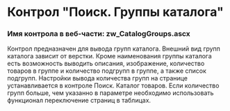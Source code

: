 ﻿---
description: 2.4.9.2
---
# Контрол "Поиск. Группы каталога"
### Имя контрола в веб-части: zw_CatalogGroups.ascx
Контрол предназначен для вывода групп каталога. Внешний вид групп каталога зависит от верстки.
Кроме наименования группы каталога есть возможность выводить описания, изображение, количество товаров в группе и количество подгрупп в группе, а также список подгрупп.
Настройки вывода количества групп на странице устанавливается в контроле Поиск. Каталог товаров.
Если количество групп больше, чем указанно в параметре необходимо использовать функционал переключение страниц в таблицах.

